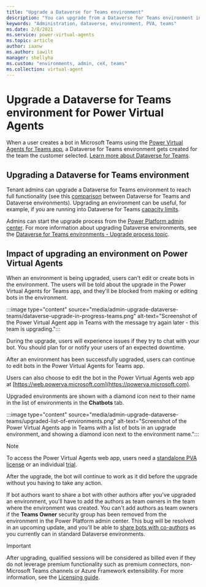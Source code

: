 ```yaml
---
title: "Upgrade a Dataverse for Teams environment"
description: "You can upgrade from a Dataverse for Teams environment in Power Virtual Agents, so you can avoid capacity limits."
keywords: "Administration, dataverse, environment, PVA, teams"
ms.date: 2/8/2021
ms.service: power-virtual-agents
ms.topic: article
author: iaanw
ms.author: iawilt
manager: shellyha
ms.custom: "environments, admin, ceX, teams"
ms.collection: virtual-agent
---
```


# Upgrade a Dataverse for Teams environment for Power Virtual Agents



When a user creates a bot in Microsoft Teams using the [Power Virtual
Agents for Teams app](fundamentals-what-is-power-virtual-agents-teams.md), a Dataverse for Teams environment gets created for the team the customer
selected. [Learn more about Dataverse for Teams](/power-platform/admin/about-teams-environment).

## Upgrading a Dataverse for Teams environment

Tenant admins can upgrade a Dataverse for Teams environment to reach full functionality (see this
[comparison](/power-platform/admin/about-teams-environment#conceptual-model) between Dataverse for Teams and Dataverse environments). Upgrading an environment can be useful, for example, if you are running into Dataverse for Teams [capacity limits](/power-platform/admin/about-teams-environment#capacity-limits).

Admins can start the upgrade process from the [Power Platform admin
center](https://admin.powerplatform.microsoft.com/). 
For more information about upgrading Dataverse environments, see the [Dataverse for Teams environments - Upgrade process topic](/power-platform/admin/about-teams-environment\#upgrade-process).

## Impact of upgrading an environment on Power Virtual Agents

When an environment is being upgraded, users can't edit or create bots in the environment. The users will be told about the upgrade in the Power Virtual Agents for Teams app, and they'll be blocked
from making or editing bots in the environment.

:::image type="content" source="media/admin-upgrade-dataverse-teams/dataverse-upgrade-in-progress-teams.png" alt-text="Screenshot of the Power Virtual Agent app in Teams  with the message try again later - this team is upgrading.":::

During the upgrade, users will experience issues if they try to chat with your bot. You should plan for or notify your users of an expected downtime.

After an environment has been successfully upgraded, users can continue to edit bots in the Power Virtual Agents for Teams app.

Users can also choose to edit the bot in the Power Virtual Agents web app at [https://web.powerva.microsoft.com](https://powerva.microsoft.com).

Upgraded environments are shown with a diamond icon next to their name in the list of environments in the **Chatbots** tab.

:::image type="content" source="media/admin-upgrade-dataverse-teams/upgraded-list-of-environments.png" alt-text="Screenshot of the Power Virtual Agents app in Teams with a list of bots in an upgrade environment, and showing a diamond icon next to the environment name.":::

>[!NOTE]
>To access the Power Virtual Agents web app, users need a [standalone PVA license](../requirements-licensing-subscriptions.md) or an individual [trial](../sign-up-individual.md).

After the upgrade, the bot will continue to work as it did before the upgrade without you having to take any action.

If bot authors want to share a bot with other authors after you've upgraded an environment, you'll have to add the authors as team owners in the team where the environment was created. You can't add authors as team owners if the **Teams Owner** security group has been removed from the environment in the Power Platform admin center. This bug will be resolved in an upcoming update, and you'll be able to [share bots with co-authors](admin-share-bots-teams.md) as you currently can in standard Dataverse environments.


>[!IMPORTANT]
>After upgrading, qualified sessions will be considered as billed even if they do not leverage premium functionality such as premium connectors, non-Microsoft Teams channels or Azure Framework extensibility. For more information, see the [Licensing guide](https://go.microsoft.com/fwlink/?linkid=2085130).
